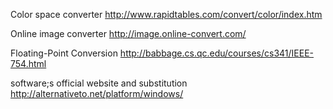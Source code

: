 Color space converter
http://www.rapidtables.com/convert/color/index.htm

Online image converter
http://image.online-convert.com/

Floating-Point Conversion
http://babbage.cs.qc.edu/courses/cs341/IEEE-754.html

software;s official website and substitution
http://alternativeto.net/platform/windows/
